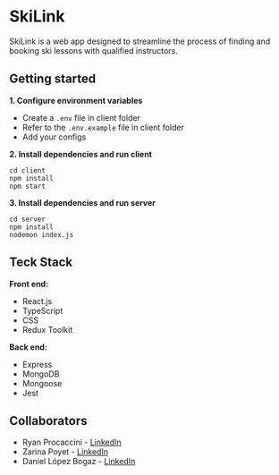 # SkiLink

SkiLink is a web app designed to streamline the process of finding and booking ski lessons with qualified instructors.

## Getting started

**1. Configure environment variables**

- Create a `.env` file in client folder
- Refer to the `.env.example` file in client folder
- Add your configs

**2. Install dependencies and run client**

```
cd client
npm install
npm start
```

**3. Install dependencies and run server**

```
cd server
npm install
nodemon index.js
```

## Teck Stack

**Front end:**

- React.js
- TypeScript
- CSS
- Redux Toolkit

**Back end:**

- Express
- MongoDB
- Mongoose
- Jest

## Collaborators

- Ryan Procaccini - [LinkedIn](https://www.linkedin.com/in/proc015/)
- Zarina Poyet - [LinkedIn](https://www.linkedin.com/in/zarinapoyet/)
- Daniel López Bogaz - [LinkedIn](https://www.linkedin.com/in/daniel-lopez-bogaz/)
